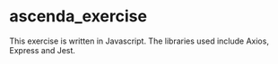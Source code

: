 # ascenda_exercise

This exercise is written in Javascript. The libraries used include Axios, Express and Jest.
